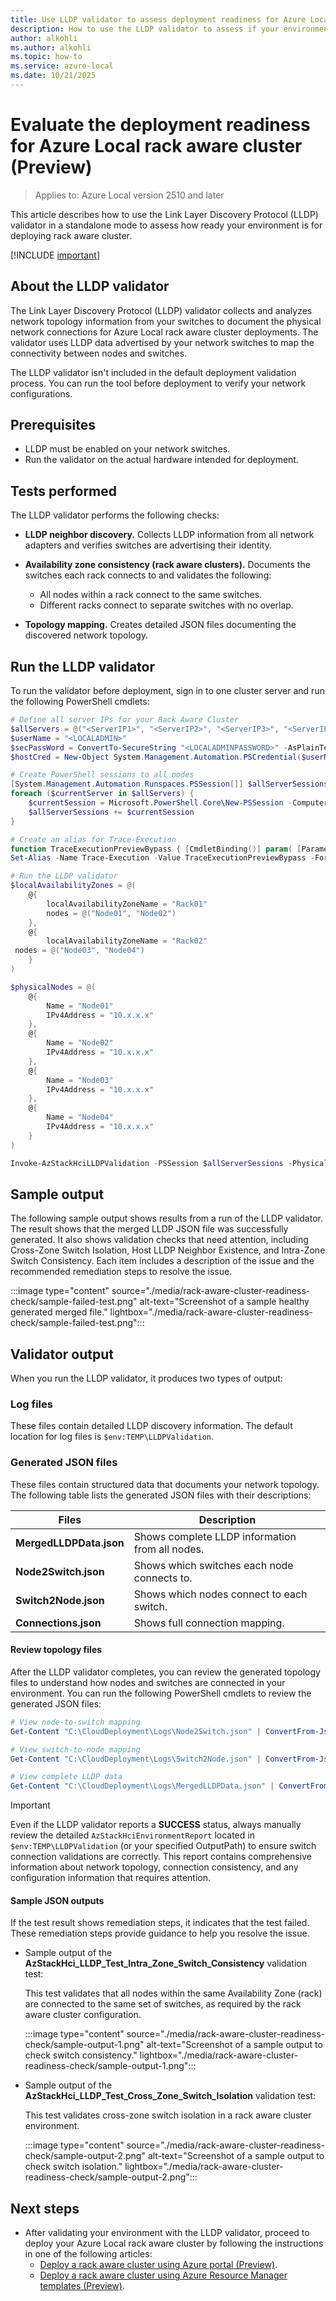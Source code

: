 ```yaml
---
title: Use LLDP validator to assess deployment readiness for Azure Local rack aware cluster (Preview).
description: How to use the LLDP validator to assess if your environment is ready for deploying Azure Local rack aware cluster (Preview).
author: alkohli
ms.author: alkohli
ms.topic: how-to
ms.service: azure-local
ms.date: 10/21/2025
---
```


# Evaluate the deployment readiness for Azure Local rack aware cluster (Preview)

> Applies to: Azure Local version 2510 and later

This article describes how to use the Link Layer Discovery Protocol (LLDP) validator in a standalone mode to assess how ready your environment is for deploying rack aware cluster.

[!INCLUDE [important](../includes/hci-preview.md)]

## About the LLDP validator

The Link Layer Discovery Protocol (LLDP) validator collects and analyzes network topology information from your switches to document the physical network connections for Azure Local rack aware cluster deployments. The validator uses LLDP data advertised by your network switches to map the connectivity between nodes and switches.

The LLDP validator isn't included in the default deployment validation process. You can run the tool before deployment to verify your network configurations.

## Prerequisites

- LLDP must be enabled on your network switches.
- Run the validator on the actual hardware intended for deployment.

## Tests performed

The LLDP validator performs the following checks:

- **LLDP neighbor discovery.** Collects LLDP information from all network adapters and verifies switches are advertising their identity.

- **Availability zone consistency (rack aware clusters).** Documents the switches each rack connects to and validates the following:

   - All nodes within a rack connect to the same switches.
   - Different racks connect to separate switches with no overlap.

- **Topology mapping.** Creates detailed JSON files documenting the discovered network topology.

## Run the LLDP validator

To run the validator before deployment, sign in to one cluster server and run the following PowerShell cmdlets:

```powershell
# Define all server IPs for your Rack Aware Cluster
$allServers = @("<ServerIP1>", "<ServerIP2>", "<ServerIP3>", "<ServerIP4>")  # Replace with actual IPs
$userName = "<LOCALADMIN>"
$secPassWord = ConvertTo-SecureString "<LOCALADMINPASSWORD>" -AsPlainText -Force
$hostCred = New-Object System.Management.Automation.PSCredential($userName, $secPassWord)

# Create PowerShell sessions to all nodes
[System.Management.Automation.Runspaces.PSSession[]] $allServerSessions = @()
foreach ($currentServer in $allServers) {
    $currentSession = Microsoft.PowerShell.Core\New-PSSession -ComputerName $currentServer -Credential $hostCred -ErrorAction Stop
    $allServerSessions += $currentSession
}

# Create an alias for Trace-Execution
function TraceExecutionPreviewBypass { [CmdletBinding()] param( [Parameter(ValueFromRemainingArguments=$true)] $RemainingArgs ) }
Set-Alias -Name Trace-Execution -Value TraceExecutionPreviewBypass -Force -Scope Global

# Run the LLDP validator
$localAvailabilityZones = @(
    @{
        localAvailabilityZoneName = "Rack01"
        nodes = @("Node01", "Node02")
    },
    @{
        localAvailabilityZoneName = "Rack02"
 nodes = @("Node03", "Node04")
    }
)

$physicalNodes = @(
    @{
        Name = "Node01"
        IPv4Address = "10.x.x.x"
    },
    @{
        Name = "Node02"
        IPv4Address = "10.x.x.x"
    },
    @{
        Name = "Node03"
        IPv4Address = "10.x.x.x"
    },
    @{
        Name = "Node04"
        IPv4Address = "10.x.x.x"
    }
)

Invoke-AzStackHciLLDPValidation -PSSession $allServerSessions -PhysicalNodeList $physicalNodes -LocalAvailabilityZones $localAvailabilityZones -ClusterPattern 'RackAware'
```

## Sample output

The following sample output shows results from a run of the LLDP validator. The result shows that the merged LLDP JSON file was successfully generated. It also shows validation checks that need attention, including Cross-Zone Switch Isolation, Host LLDP Neighbor Existence, and Intra-Zone Switch Consistency. Each item includes a description of the issue and the recommended remediation steps to resolve the issue.

:::image type="content" source="./media/rack-aware-cluster-readiness-check/sample-failed-test.png" alt-text="Screenshot of a sample healthy generated merged file." lightbox="./media/rack-aware-cluster-readiness-check/sample-failed-test.png":::

## Validator output

When you run the LLDP validator, it produces two types of output:

### Log files

These files contain detailed LLDP discovery information. The default location for log files is `$env:TEMP\LLDPValidation`.

### Generated JSON files

These files contain structured data that documents your network topology. The following table lists the generated JSON files with their descriptions:

| Files | Description |
|--|--|
| **MergedLLDPData.json** | Shows complete LLDP information from all nodes. |
| **Node2Switch.json** | Shows which switches each node connects to. |
| **Switch2Node.json** | Shows which nodes connect to each switch. |
| **Connections.json** | Shows full connection mapping. |

#### Review topology files

After the LLDP validator completes, you can review the generated topology files to understand how nodes and switches are connected in your environment. You can run the following PowerShell cmdlets to review the generated JSON files:

```powershell
# View node-to-switch mapping
Get-Content "C:\CloudDeployment\Logs\Node2Switch.json" | ConvertFrom-Json | Format-List

# View switch-to-node mapping  
Get-Content "C:\CloudDeployment\Logs\Switch2Node.json" | ConvertFrom-Json | Format-List

# View complete LLDP data
Get-Content "C:\CloudDeployment\Logs\MergedLLDPData.json" | ConvertFrom-Json
```

> [!IMPORTANT]
> Even if the LLDP validator reports a **SUCCESS** status, always manually review the detailed `AzStackHciEnvironmentReport` located in `$env:TEMP\LLDPValidation` (or your specified OutputPath) to ensure switch connection validations are correctly. This report contains comprehensive information about network topology, connection consistency, and any configuration information that requires attention.

#### Sample JSON outputs

If the test result shows remediation steps, it indicates that the test failed. These remediation steps provide guidance to help you resolve the issue.

- Sample output of the **AzStackHci_LLDP_Test_Intra_Zone_Switch_Consistency** validation test:

   This test validates that all nodes within the same Availability Zone (rack) are connected to the same set of switches, as required by the rack aware cluster configuration.

   :::image type="content" source="./media/rack-aware-cluster-readiness-check/sample-output-1.png" alt-text="Screenshot of a sample output to check switch consistency." lightbox="./media/rack-aware-cluster-readiness-check/sample-output-1.png":::

- Sample output of the **AzStackHci_LLDP_Test_Cross_Zone_Switch_Isolation** validation test:

   This test validates cross-zone switch isolation in a rack aware cluster environment.

   :::image type="content" source="./media/rack-aware-cluster-readiness-check/sample-output-2.png" alt-text="Screenshot of a sample output to check switch isolation." lightbox="./media/rack-aware-cluster-readiness-check/sample-output-2.png":::

## Next steps

- After validating your environment with the LLDP validator, proceed to deploy your Azure Local rack aware cluster by following the instructions in one of the following articles:
    - [Deploy a rack aware cluster using Azure portal (Preview)](rack-aware-cluster-deploy-portal.md).
    - [Deploy a rack aware cluster using Azure Resource Manager templates (Preview)](rack-aware-cluster-deployment-via-template.md).